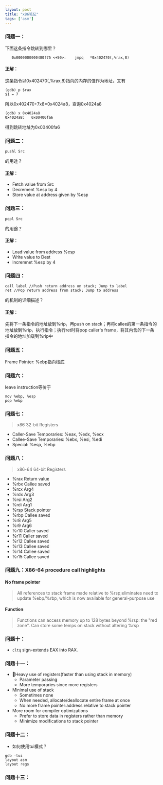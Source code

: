 ```yaml
---
layout: post
title: "x86笔记"
tags: ['asm']
---
```

### 问题一：
下面这条指令跳转到哪里？
```
   0x0000000000400f75 <+50>:	jmpq   *0x402470(,%rax,8)
```
#### 正解：
这条指令以0x402470(,%rax,8)指向的内存的值作为地址，又有
```
(gdb) p $rax
$1 = 7
```
所以0x402470+7x8=0x4024a8，查询0x4024a8
```
(gdb) x 0x4024a8
0x4024a8:	0x00400fa6
```
得到跳转地址为0x00400fa6
### 问题二：
```
pushl Src
```
的用途？
#### 正解：
- Fetch value from Src
- Decrement %esp by 4
- Store value at address given by %esp
### 问题三：
```
popl Src
```
的用途？
#### 正解：
- Load value from address %esp
- Write value to Dest
- Incremnet %esp by 4
### 问题四：
```
call label //Push return address on stack; Jump to label
ret //Pop return address from stack; Jump to address
```
的机制的详细描述？
#### 正解：
先将下一条指令的地址放到%rip，再push on stack；再将callee的第一条指令的地址放到%rip，执行指令；执行ret时将pop caller's frame，将其内含的下一条指令的地址加载到%rip中
### 问题五：
Frame Pointer: %ebp指向栈底
### 问题六：
leave instruction等价于
```
mov %ebp, %esp
pop %ebp
```
### 问题七：
> x86 32-bit Registers
- Caller-Save Temporaries: %eax, %edx, %ecx
- Callee-Save Temporaries: %ebx, %esi, %edi
- Special: %esp, %ebp

### 问题八：
> x86-64 64-bit Registers
- %rax Return value
- %rbx Callee saved
- %rcx Arg4
- %rdx Arg3
- %rsi Arg2
- %rdi Arg1
- %rsp Stack pointer
- %rbp Callee saved
- %r8 Arg5
- %r9 Arg6
- %r10 Caller saved
- %r11 Caller saved
- %r12 Callee saved
- %r13 Callee saved
- %r14 Callee saved
- %r15 Callee saved

### 问题九：X86-64 procedure call highlights
#### No frame pointer
> All references to stack frame made relative to %rsp;eliminates need to update %ebp/%rbp, which is now available for general-purpose use
#### Function 
> Functions can access memory up to 128 bytes beyond %rsp: the "red zone". Can store some temps on stack without altering %rsp

### 问题十：
- ``cltq`` sign-extends EAX into RAX.

### 问题十一：
- Heavy use of registers(faster than using stack in memory)
    - Parameter passing
    - More temporaries since more registers
- Minimal use of stack
    - Sometimes none
    - When needed, allocate/deallocate entire frame at once
    - No more frame pointer:address relative to stack pointer
- More room for compiler optimizations
    - Prefer to store data in registers rather than memory
    - Minimize modifications to stack pointer

### 问题十二：
- 如何使用tui模式？
```
gdb -tui
layout asm
layout regs
```

### 问题十三：

